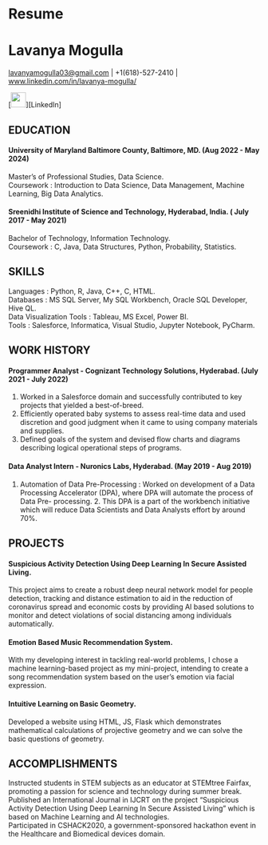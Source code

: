 # Resume
# Lavanya Mogulla
   lavanyamogulla03@gmail.com | +1(618)-527-2410 | www.linkedin.com/in/lavanya-mogulla/ 

   [<img height="30" src="https://img.shields.io/badge/linkedin-blue.svg?&style=for-the-badge&logo=linkedin&logoColor=white" />][LinkedIn]
## EDUCATION
#### University of Maryland Baltimore County, Baltimore, MD.                                                                (Aug 2022 - May 2024)         
Master’s of Professional Studies, Data Science.   
Coursework : Introduction to Data Science, Data Management, Machine Learning, Big Data Analytics.

#### Sreenidhi Institute of Science and Technology, Hyderabad, India.                                                    ( July 2017 -  May 2021)   
Bachelor of Technology, Information Technology.   
Coursework : C, Java, Data Structures, Python, Probability, Statistics.

## SKILLS
Languages : Python, R, Java, C++,  C, HTML.                             
Databases : MS SQL Server, My SQL Workbench, Oracle SQL Developer, Hive QL.  
Data Visualization Tools : Tableau, MS Excel, Power BI.   
Tools : Salesforce, Informatica, Visual Studio, Jupyter Notebook, PyCharm.

## WORK HISTORY 
#### Programmer Analyst - Cognizant Technology Solutions, Hyderabad.                                                     (July 2021 - July 2022)  
1. Worked in a Salesforce domain and successfully contributed to key projects that yielded a best-of-breed.  
2. Efficiently operated baby systems to assess real-time data and used discretion and good judgment when it came to using company materials and supplies.  
3. Defined goals of the system and devised flow charts and diagrams describing logical operational steps of programs.

#### Data Analyst Intern - Nuronics Labs, Hyderabad.                                                                      (May 2019 - Aug 2019)  
1. Automation of Data Pre-Processing : Worked on development of a Data Processing Accelerator (DPA), where DPA will automate the process of Data Pre- processing. 2. This DPA is a part of the workbench initiative which will reduce Data Scientists and Data Analysts effort by around 70%.

## PROJECTS
#### Suspicious Activity Detection Using Deep Learning In Secure Assisted Living.  
This project aims to create a robust deep neural network model for people detection, tracking and distance estimation to aid in the reduction of coronavirus spread and economic costs by providing AI based solutions to monitor and detect violations of social distancing among individuals automatically.

#### Emotion Based Music Recommendation System.  
With my developing interest in tackling real-world problems, I chose a machine learning-based project as my mini-project, intending to create a song recommendation system based on the user’s emotion via facial expression.

#### Intuitive Learning on Basic Geometry.  
Developed a  website using HTML, JS, Flask  which demonstrates mathematical calculations of projective geometry and we can solve the basic questions of geometry.

## ACCOMPLISHMENTS
Instructed students in STEM subjects as an educator at STEMtree Fairfax, promoting a passion for science and technology during summer break.  
Published an International Journal in IJCRT on the project “Suspicious Activity Detection Using Deep Learning In Secure Assisted Living” which is based on Machine Learning and AI technologies.  
Participated in CSHACK2020, a government-sponsored hackathon event in the Healthcare and Biomedical devices domain.
